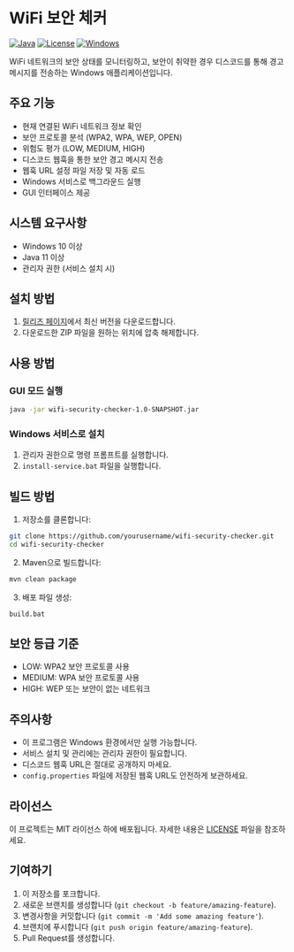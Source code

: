 # WiFi 보안 체커

[![Java](https://img.shields.io/badge/Java-11-orange.svg)](https://www.oracle.com/java/technologies/javase/jdk11-archive-downloads.html)
[![License](https://img.shields.io/badge/License-MIT-blue.svg)](LICENSE)
[![Windows](https://img.shields.io/badge/Windows-10%2B-blue)](https://www.microsoft.com/windows)

WiFi 네트워크의 보안 상태를 모니터링하고, 보안이 취약한 경우 디스코드를 통해 경고 메시지를 전송하는 Windows 애플리케이션입니다.

## 주요 기능

- 현재 연결된 WiFi 네트워크 정보 확인
- 보안 프로토콜 분석 (WPA2, WPA, WEP, OPEN)
- 위험도 평가 (LOW, MEDIUM, HIGH)
- 디스코드 웹훅을 통한 보안 경고 메시지 전송
- 웹훅 URL 설정 파일 저장 및 자동 로드
- Windows 서비스로 백그라운드 실행
- GUI 인터페이스 제공

## 시스템 요구사항

- Windows 10 이상
- Java 11 이상
- 관리자 권한 (서비스 설치 시)

## 설치 방법

1. [릴리즈 페이지](https://github.com/yourusername/wifi-security-checker/releases)에서 최신 버전을 다운로드합니다.
2. 다운로드한 ZIP 파일을 원하는 위치에 압축 해제합니다.

## 사용 방법

### GUI 모드 실행
```bash
java -jar wifi-security-checker-1.0-SNAPSHOT.jar
```

### Windows 서비스로 설치
1. 관리자 권한으로 명령 프롬프트를 실행합니다.
2. `install-service.bat` 파일을 실행합니다.

## 빌드 방법

1. 저장소를 클론합니다:
```bash
git clone https://github.com/yourusername/wifi-security-checker.git
cd wifi-security-checker
```

2. Maven으로 빌드합니다:
```bash
mvn clean package
```

3. 배포 파일 생성:
```bash
build.bat
```

## 보안 등급 기준

- LOW: WPA2 보안 프로토콜 사용
- MEDIUM: WPA 보안 프로토콜 사용
- HIGH: WEP 또는 보안이 없는 네트워크

## 주의사항

- 이 프로그램은 Windows 환경에서만 실행 가능합니다.
- 서비스 설치 및 관리에는 관리자 권한이 필요합니다.
- 디스코드 웹훅 URL은 절대로 공개하지 마세요.
- `config.properties` 파일에 저장된 웹훅 URL도 안전하게 보관하세요.

## 라이선스

이 프로젝트는 MIT 라이선스 하에 배포됩니다. 자세한 내용은 [LICENSE](LICENSE) 파일을 참조하세요.

## 기여하기

1. 이 저장소를 포크합니다.
2. 새로운 브랜치를 생성합니다 (`git checkout -b feature/amazing-feature`).
3. 변경사항을 커밋합니다 (`git commit -m 'Add some amazing feature'`).
4. 브랜치에 푸시합니다 (`git push origin feature/amazing-feature`).
5. Pull Request를 생성합니다. 